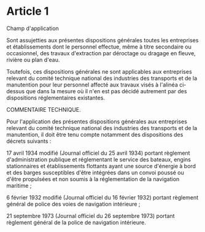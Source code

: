 # Article 1

Champ d'application

Sont assujetties aux présentes dispositions générales toutes les entreprises et établissements dont le personnel effectue, même à titre secondaire ou occasionnel, des travaux d'extraction par déroctage ou dragage en fleuve, rivière ou plan d'eau.

Toutefois, ces dispositions générales ne sont applicables aux entreprises relevant du comité technique national des industries des transports et de la manutention pour leur personnel affecté aux travaux visés à l'alinéa ci-dessus que dans la mesure où il n'en est pas décidé autrement par des dispositions réglementaires existantes.

COMMENTAIRE TECHNIQUE.

Pour l'application des présentes dispositions générales aux entreprises relevant du comité technique national des industries des transports et de la manutention, il doit être tenu compte notamment des dispositions des décrets suivants :

17 avril 1934 modifié (Journal officiel du 25 avril 1934) portant règlement d'administration publique et réglementant le service des bateaux, engins stationnaires et établissements flottants ayant une source d'énergie à bord et des barges susceptibles d'être intégrées dans un convoi poussé ou d'être propulsées et non soumis à la réglementation de la navigation maritime ;

6 février 1932 modifié (Journal officiel du 16 février 1932) portant règlement général de police des voies de navigation intérieure ;

21 septembre 1973 (Journal officiel du 26 septembre 1973) portant règlement général de la police de navigation intérieure.
